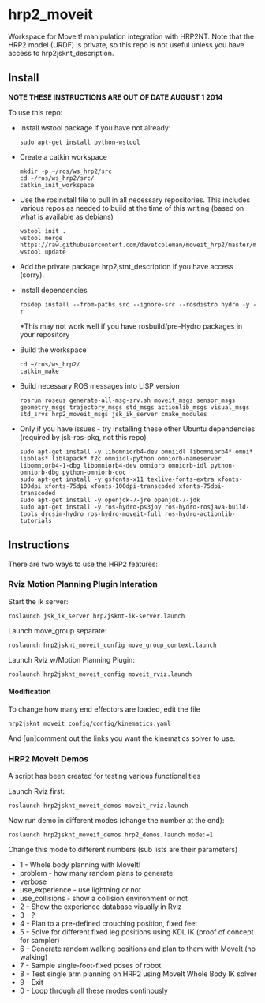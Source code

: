 hrp2_moveit
===========

Workspace for MoveIt! manipulation integration with HRP2NT. Note that the HRP2 model (URDF) is private, so this repo is not useful unless you have access to hrp2jsknt_description.

## Install

**NOTE THESE INSTRUCTIONS ARE OUT OF DATE AUGUST 1 2014**


To use this repo:

* Install wstool package if you have not already:
    ```
    sudo apt-get install python-wstool
    ```

* Create a catkin workspace

    ```
    mkdir -p ~/ros/ws_hrp2/src
    cd ~/ros/ws_hrp2/src/
    catkin_init_workspace
    ```

* Use the rosinstall file to pull in all necessary repositories.
  This includes various repos as needed to build at the time of this writing (based on what is available as debians)

    ```
    wstool init .
    wstool merge https://raw.githubusercontent.com/davetcoleman/moveit_hrp2/master/moveit_hrp2.rosinstall
    wstool update
    ```

* Add the private package hrp2jstnt_description if you have access (sorry).

* Install dependencies
    ```
    rosdep install --from-paths src --ignore-src --rosdistro hydro -y -r
    ```
    *This may not work well if you have rosbuild/pre-Hydro packages in your repository

* Build the workspace
  
    ```
    cd ~/ros/ws_hrp2/
    catkin_make
    ```

* Build necessary ROS messages into LISP version
    ```
    rosrun roseus generate-all-msg-srv.sh moveit_msgs sensor_msgs geometry_msgs trajectory_msgs std_msgs actionlib_msgs visual_msgs std_srvs hrp2_moveit_msgs jsk_ik_server cmake_modules
    ```

* Only if you have issues - try installing these other Ubuntu dependencies (required by jsk-ros-pkg, not this repo)
    ```	  
    sudo apt-get install -y libomniorb4-dev omniidl libomniorb4* omni* libblas* liblapack* f2c omniidl-python omniorb-nameserver libomniorb4-1-dbg libomniorb4-dev omniorb omniorb-idl python-omniorb-dbg python-omniorb-doc
    sudo apt-get install -y gsfonts-x11 texlive-fonts-extra xfonts-100dpi xfonts-75dpi xfonts-100dpi-transcoded xfonts-75dpi-transcoded
    sudo apt-get install -y openjdk-7-jre openjdk-7-jdk 
    sudo apt-get install -y ros-hydro-ps3joy ros-hydro-rosjava-build-tools drcsim-hydro ros-hydro-moveit-full ros-hydro-actionlib-tutorials    
    ```
  
## Instructions

There are two ways to use the HRP2 features:

### Rviz Motion Planning Plugin Interation

Start the ik server:
```
roslaunch jsk_ik_server hrp2jsknt-ik-server.launch 
```

Launch move_group separate:
```
roslaunch hrp2jsknt_moveit_config move_group_context.launch 
```

Launch Rviz w/Motion Planning Plugin:
```
roslaunch hrp2jsknt_moveit_config moveit_rviz.launch 
```

#### Modification

To change how many end effectors are loaded, edit the file
```
hrp2jsknt_moveit_config/config/kinematics.yaml
```
And [un]comment out the links you want the kinematics solver to use.

### HRP2 MoveIt Demos

A script has been created for testing various functionalities

Launch Rviz first:
```
roslaunch hrp2jsknt_moveit_demos moveit_rviz.launch
```

Now run demo in different modes (change the number at the end):
```
roslaunch hrp2jsknt_moveit_demos hrp2_demos.launch mode:=1
```

Change this mode to different numbers (sub lists are their parameters)

* 1 - Whole body planning with MoveIt!
 * problem - how many random plans to generate
 * verbose
 * use_experience - use lightning or not
 * use_collisions - show a collision environment or not
* 2 - Show the experience database visually in Rviz
* 3 - ?
* 4 - Plan to a pre-defined crouching position, fixed feet
* 5 - Solve for different fixed leg positions using KDL IK (proof of concept for sampler)
* 6 - Generate random walking positions and plan to them with MoveIt (no walking)
* 7 - Sample single-foot-fixed poses of robot
* 8 - Test single arm planning on HRP2 using MoveIt Whole Body IK solver
* 9 - Exit
* 0 - Loop through all these modes continously
